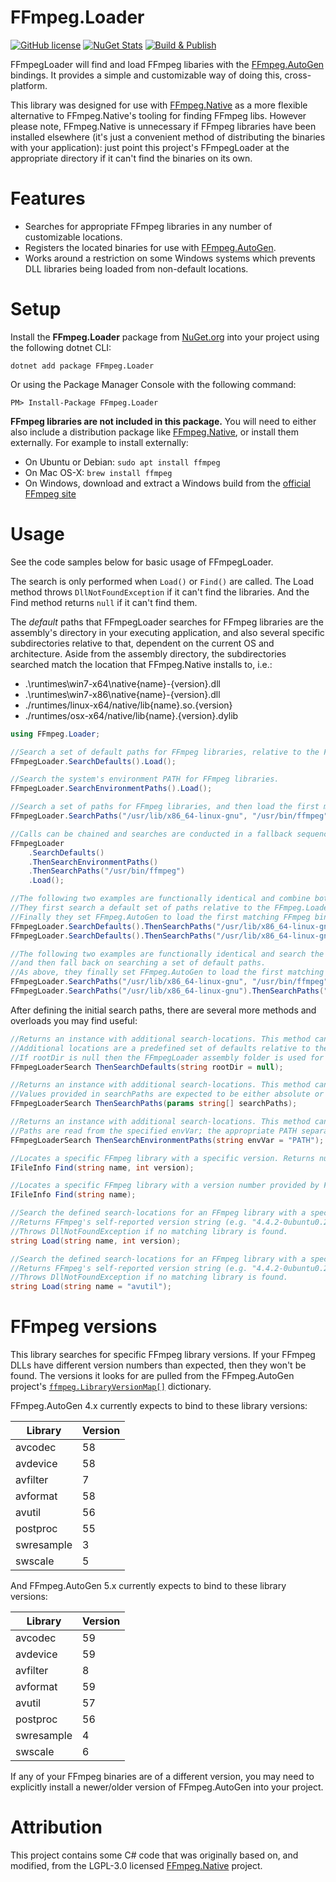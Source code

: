 # FFmpeg.Loader

[![GitHub license](https://img.shields.io/github/license/lethek/FFmpeg.Loader)](https://github.com/lethek/FFmpeg.Loader/blob/main/LICENSE)
[![NuGet Stats](https://img.shields.io/nuget/v/FFmpeg.Loader.svg)](https://www.nuget.org/packages/FFmpeg.Loader)
[![Build & Publish](https://github.com/lethek/FFmpeg.Loader/actions/workflows/dotnet.yml/badge.svg)](https://github.com/lethek/FFmpeg.Loader/actions/workflows/dotnet.yml)

FFmpegLoader will find and load FFmpeg libaries with the [FFmpeg.AutoGen](https://github.com/Ruslan-B/FFmpeg.AutoGen) bindings. It provides a simple and customizable way of doing this, cross-platform.

This library was designed for use with [FFmpeg.Native](https://github.com/quamotion/ffmpeg-win32) as a more flexible alternative to FFmpeg.Native's tooling for finding FFmpeg libs. However please note, FFmpeg.Native is unnecessary if FFmpeg libraries have been installed elsewhere (it's just a convenient method of distributing the binaries with your application): just point this project's FFmpegLoader at the appropriate directory if it can't find the binaries on its own.

# Features

* Searches for appropriate FFmpeg libraries in any number of customizable locations.
* Registers the located binaries for use with [FFmpeg.AutoGen](https://github.com/Ruslan-B/FFmpeg.AutoGen).
* Works around a restriction on some Windows systems which prevents DLL libraries being loaded from non-default locations.

# Setup

Install the **FFmpeg.Loader** package from [NuGet.org](https://www.nuget.org/packages/FFmpeg.Loader/) into your project using the following dotnet CLI:

```
dotnet add package FFmpeg.Loader
```

Or using the Package Manager Console with the following command:

```
PM> Install-Package FFmpeg.Loader
```

**FFmpeg libraries are not included in this package.** You will need to either also include a distribution package like [FFmpeg.Native](https://github.com/quamotion/ffmpeg-win32), or install them externally. For example to install externally:
* On Ubuntu or Debian: `sudo apt install ffmpeg`
* On Mac OS-X: `brew install ffmpeg`
* On Windows, download and extract a Windows build from the [official FFmpeg site](https://ffmpeg.org/download.html#build-windows)

# Usage

See the code samples below for basic usage of FFmpegLoader.

The search is only performed when `Load()` or `Find()` are called. The Load method throws `DllNotFoundException` if it can't find the libraries. And the Find method returns `null` if it can't find them.

The *default* paths that FFmpegLoader searches for FFmpeg libraries are the assembly's directory in your executing application, and also several specific subdirectories relative to that, dependent on the current OS and architecture. Aside from the assembly directory, the subdirectories searched match the location that FFmpeg.Native installs to, i.e.:
* .\runtimes\win7-x64\native\{name}-{version}.dll
* .\runtimes\win7-x86\native\{name}-{version}.dll
* ./runtimes/linux-x64/native/lib{name}.so.{version}
* ./runtimes/osx-x64/native/lib{name}.{version}.dylib

```csharp
using FFmpeg.Loader;
```

```csharp
//Search a set of default paths for FFmpeg libraries, relative to the FFmpeg.Loader assembly and then load the first matching binaries with FFmpeg.AutoGen.
FFmpegLoader.SearchDefaults().Load();

//Search the system's environment PATH for FFmpeg libraries.
FFmpegLoader.SearchEnvironmentPaths().Load();

//Search a set of paths for FFmpeg libraries, and then load the first matching binaries with FFmpeg.AutoGen.
FFmpegLoader.SearchPaths("/usr/lib/x86_64-linux-gnu", "/usr/bin/ffmpeg").Load();

//Calls can be chained and searches are conducted in a fallback sequence. When the 1st match is found, no further searching is done.
FFmpegLoader
	.SearchDefaults()
	.ThenSearchEnvironmentPaths()
	.ThenSearchPaths("/usr/bin/ffmpeg")
	.Load();

//The following two examples are functionally identical and combine both of the approaches above.
//They first search a default set of paths relative to the FFmpeg.Loader assembly, and then search a list of manually specified paths.
//Finally they set FFmpeg.AutoGen to load the first matching FFmpeg binaries.
FFmpegLoader.SearchDefaults().ThenSearchPaths("/usr/lib/x86_64-linux-gnu", "/usr/bin/ffmpeg").Load();
FFmpegLoader.SearchDefaults().ThenSearchPaths("/usr/lib/x86_64-linux-gnu").ThenSearchPaths("/usr/bin/ffmpeg").Load();

//The following two examples are functionally identical and search the same paths as above, but search the manually specified paths first
//and then fall back on searching a set of default paths.
//As above, they finally set FFmpeg.AutoGen to load the first matching FFmpeg binaries.
FFmpegLoader.SearchPaths("/usr/lib/x86_64-linux-gnu", "/usr/bin/ffmpeg").ThenSearchDefaults().Load();
FFmpegLoader.SearchPaths("/usr/lib/x86_64-linux-gnu").ThenSearchPaths("/usr/bin/ffmpeg").ThenSearchDefaults().Load();
```

After defining the initial search paths, there are several more methods and overloads you may find useful:

```csharp
//Returns an instance with additional search-locations. This method can be chained as many times as necessary.
//Additional locations are a predefined set of defaults relative to the specified rootDir parameter.
//If rootDir is null then the FFmpegLoader assembly folder is used for resolving relative paths.
FFmpegLoaderSearch ThenSearchDefaults(string rootDir = null);

//Returns an instance with additional search-locations. This method can be chained as many times as necessary.
//Values provided in searchPaths are expected to be either absolute or relative to the directory containing the FFmpegLoader assembly.
FFmpegLoaderSearch ThenSearchPaths(params string[] searchPaths);

//Returns an instance with additional search-locations. This method can be chained as many times as necessary.
//Paths are read from the specified envVar; the appropriate PATH separator for each OS is recognized and handled (":" on Linux & OSX, ";" on Windows).
FFmpegLoaderSearch ThenSearchEnvironmentPaths(string envVar = "PATH");

//Locates a specific FFmpeg library with a specific version. Returns null if no matching library is found.
IFileInfo Find(string name, int version);

//Locates a specific FFmpeg library with a version number provided by FFmpeg.AutoGen. Returns null if no matching library is found.
IFileInfo Find(string name);

//Search the defined search-locations for an FFmpeg library with a specific name and version and loads it with FFmpeg.AutoGen.
//Returns FFmpeg's self-reported version string (e.g. "4.4.2-0ubuntu0.22.04.1").
//Throws DllNotFoundException if no matching library is found.
string Load(string name, int version);

//Search the defined search-locations for an FFmpeg library with a specific name (version provided by FFmpeg.AutoGen) and loads it with FFmpeg.AutoGen.
//Returns FFmpeg's self-reported version string (e.g. "4.4.2-0ubuntu0.22.04.1").
//Throws DllNotFoundException if no matching library is found.
string Load(string name = "avutil");
```

# FFmpeg versions

This library searches for specific FFmpeg library versions. If your FFmpeg DLLs have different version numbers than expected, then they won't be found. The versions it looks for are pulled from the FFmpeg.AutoGen project's [`ffmpeg.LibraryVersionMap[]`](https://raw.githubusercontent.com/Ruslan-B/FFmpeg.AutoGen/master/FFmpeg.AutoGen/FFmpeg.libraries.g.cs) dictionary.

FFmpeg.AutoGen 4.x currently expects to bind to these library versions:

|Library   |Version|
|----------|-------|
|avcodec   |58     |
|avdevice  |58     |
|avfilter  |7      |
|avformat  |58     |
|avutil    |56     |
|postproc  |55     |
|swresample|3      |
|swscale   |5      |

And FFmpeg.AutoGen 5.x currently expects to bind to these library versions:

|Library   |Version|
|----------|-------|
|avcodec   |59     |
|avdevice  |59     |
|avfilter  |8      |
|avformat  |59     |
|avutil    |57     |
|postproc  |56     |
|swresample|4      |
|swscale   |6      |

If any of your FFmpeg binaries are of a different version, you may need to explicitly install a newer/older version of FFmpeg.AutoGen into your project.

# Attribution

This project contains some C# code that was originally based on, and modified, from the LGPL-3.0 licensed [FFmpeg.Native](https://github.com/quamotion/ffmpeg-win32) project.
